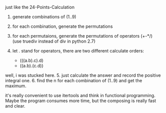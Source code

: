 just like the 24-Points-Calculation

1. generate combinations of (1..9)
2. for each combination, generate the permutations
3. for each permutaions, generate the permutations of operators (+-*/) (use truediv instead of div in python 2.7)
4. let . stand for operators, there are two different calculate orders:

	- (((a.b).c).d)
	- ((a.b).(c.d))

well, i was stucked here.
5. just calculate the answer and record the positive integral one.
6. find the n for each combination of (1..9) and get the maximum.

it's really convenient to use itertools and think in functional programming.
Maybe the program consumes more time, but the composing is really fast and clear.
